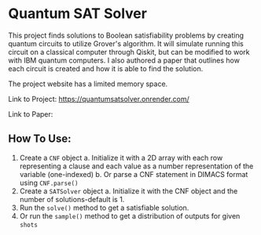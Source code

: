 # Quantum SAT Solver
This project finds solutions to Boolean satisfiability problems by creating quantum circuits to utilize Grover's algorithm. It will simulate running this circuit on a classical computer through Qiskit, but can be modified to work with IBM quantum computers. I also authored a paper that outlines how each circuit is created and how it is able to find the solution.

The project website has a limited memory space.

Link to Project: https://quantumsatsolver.onrender.com/

Link to Paper:

## How To Use:
1. Create a `CNF` object
    a. Initialize it with a 2D array with each row representing a clause and each value as a number representation of the variable (one-indexed)
    b. Or parse a CNF statement in DIMACS format using `CNF.parse()`
2. Create a `SATSolver` object
    a. Initialize it with the CNF object and the number of solutions-default is 1.
3. Run the `solve()` method to get a satisfiable solution.
4. Or run the `sample()` method to get a distribution of outputs for given `shots`

